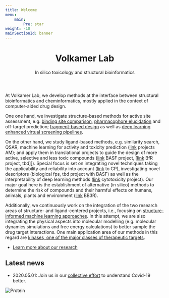 ```yaml
---
title: Welcome
menu:
    main:
        Pre: star
weight: -10
mainSectionId: banner
---
```


<div class="content">
    <header>
        <h1>Volkamer Lab</h1>
        <p>In silico toxicology and structural bioinformatics</p>
    </header>

At Volkamer Lab, we develop methods at the interface between structural bioinformatics and cheminformatics, mostly applied in the context of computer-aided drug design.

One one hand, we investigate structure-based methods for active site assessment, e.g. [binding site comparison](/research/structure-based/binding-sites/), [pharmacophore elucidation](/research/structure-based/pharmacophore-modelling/) and off-target prediction; [fragment-based design](/projects/kinfraglib/) as well as [deep learning enhanced virtual screening pipelines](/projects/deeplearning-vs/).

On the other hand, we study ligand-based methods, e.g. similarity search, QSAR, machine learning for activity and toxicity prediction ([link]() projects AM); and apply them in translational projects to guide the design of more active, selective and less toxic compounds ([link]() BASF project, [[link]() BfR project, tbd]]). Special focus is set on integrating novel techniques taking the applicability and reliability into account ([link]()  to CP), investigating novel descriptors (biological fps, tbd project with BASF) as well as the interpretability of deep learning methods ([link]() cytotoxicity project).  Our major goal here is the establishment of alternative (in silico) methods to determine the risk of compounds and their harmful effects on humans, animals, plants and environment ([link]() BB3R).

Additionally, we continuously work on the integration of the two research areas of structure- and ligand-centered projects, i.e., focusing on [structure-informed machine learning approaches](/projects/kinoml/). In this attempt, we are also integrating the physical aspects into molecular modelling (e.g. molecular dynamics simulations and free energy calculations) to better sample the drug target interactions. One main application area of our methods in this regard are [kinases, one of the major classes of therapeutic targets](/research/openkinome/).


<ul class="actions">
    <li><a href="/research" class="button big">Learn more about our research</a></li>
</ul>


## Latest news

* 2020.05.01: Join us in our [collective effort](https://github.com/volkamerlab/covid19-SBapproach) to understand Covid-19 better.


</div>

<span class="image object">
    <img src="/images/benzothiazine.png" alt="Protein" />
</span>

